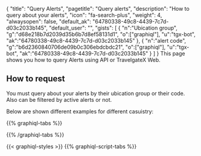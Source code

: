 {
"title": "Query Alerts",
"pagetitle": "Query alerts",
"description": "How to query about your alerts",
"icon": "fa-search-plus",
"weight": 4,
"alwaysopen": false,
"default_ak": "64780338-49c8-4439-7c7d-d03c2033b145",
"default_user": "",
"gists": [
    {
        "n":"Ubication group",
        "g":"d68e218b7d2039d35b6b7d8ef58131d1",
        "o":["graphiql"],
        "u":"tgx-bot",
        "ak":"64780338-49c8-4439-7c7d-d03c2033b145"
    }, 
    {
        "n":"alert code",
        "g":"b6d2360840706de09b0c306ebdcbdc21",
        "o":["graphiql"],
        "u":"tgx-bot",
        "ak":"64780338-49c8-4439-7c7d-d03c2033b145"
    }
        ]
}
This page shows you how to query Alerts using API or TravelgateX Web.

## How to request

You must query about your alerts by their ubication group or their code. Also can be filtered by active alerts or not.

Below are shown different examples for different casuistry:

{{% graphiql-tabs %}}


{{% /graphiql-tabs %}}

{{< graphiql-styles >}}
{{% graphiql-script-tabs %}}